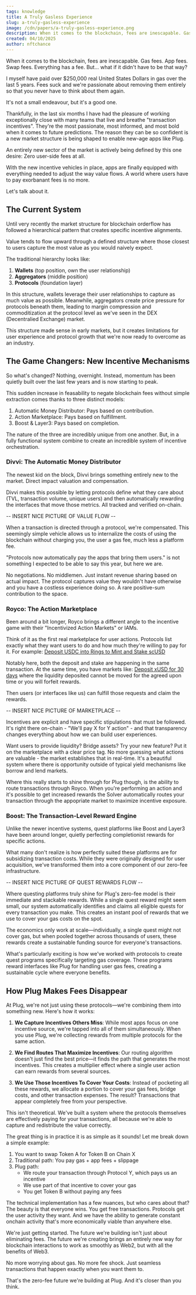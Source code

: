 ```yaml
---
tags: knowledge
title: A Truly Gasless Experience
slug: a-truly-gasless-experience
image: /cdn/papers/a-truly-gasless-experience.png
description: When it comes to the blockchain, fees are inescapable. Gas fees. App fees. Swap fees. Everything has a fee. But... what if it didn't have to be that way?
created: 04/10/2025
author: nftchance
---
```


When it comes to the blockchain, fees are inescapable. Gas fees. App fees. Swap fees. Everything has a fee. But... what if it didn't have to be that way?

I myself have paid over $250,000 real United States Dollars in gas over the last 5 years. Fees suck and we're passionate about removing them entirely so that you never have to think about them again.

It's not a small endeavour, but it's a good one.

Thankfully, in the last six months I have had the pleasure of working exceptionally close with many teams that live and breathe "transaction incentives". They're the most passionate, most informed, and most bold when it comes to future predictions. The reason they can be so confident is a new market structure is being shaped to enable new-age apps like Plug.

An entirely new sector of the market is actively being defined by this one desire: Zero user-side fees at all.

With the new incentive vehicles in place, apps are finally equipped with everything needed to adjust the way value flows. A world where users have to pay exorbanant fees is no more.

Let's talk about it.

## The Current System

Until very recently the market structure for blockchain orderflow has followed a hierarchical pattern that creates specific incentive alignments.

Value tends to flow upward through a defined structure where those closest to users capture the most value as you would naively expect.

The traditional hierarchy looks like:

1. **Wallets** (top position, own the user relationship)
2. **Aggregators** (middle position)
3. **Protocols** (foundation layer)

In this structure, wallets leverage their user relationships to capture as much value as possible. Meanwhile, aggregators create price pressure for protocols beneath them, leading to margin compression and commoditization at the protocol level as we've seen in the DEX (Decentralied Exchange) market.

This structure made sense in early markets, but it creates limitations for user experience and protocol growth that we're now ready to overcome as an industry.

## The Game Changers: New Incentive Mechanisms

So what's changed? Nothing, overnight. Instead, momentum has been quietly built over the last few years and is now starting to peak.

This sudden increase in feasability to negate blockchain fees without simple extraction comes thanks to three distinct models:

1. Automatic Money Distributor: Pays based on contribution.
2. Action Marketplace: Pays based on fulfillment.
3. Boost & Layer3: Pays based on completion.

The nature of the three are incredibly unique from one another. But, in a fully functional system combine to create an incredible system of incentive orchestration.

### Divvi: The Automatic Money Distributor

The newest kid on the block, Divvi brings something entirely new to the market. Direct impact valuation and compensation.

Divvi makes this possible by letting protocols define what they care about (TVL, transaction volume, unique users) and then automatically rewarding the interfaces that move those metrics. All tracked and verified on-chain.

-- INSERT NICE PICTURE OF VALUE FLOW --

When a transaction is directed through a protocol, we're compensated. This seemingly simple vehicle allows us to internalize the costs of using the blockchain without charging you, the user a gas fee, much less a platform fee.

"Protocols now automatically pay the apps that bring them users." is not something I expected to be able to say this year, but here we are.

No negotiations. No middlemen. Just instant revenue sharing based on actual impact. The protocol captures value they wouldn't have otherwise and you have a costless experience doing so. A rare positive-sum contribution to the space.

### Royco: The Action Marketplace

Been around a bit longer, Royco brings a different angle to the incentive game with their "Incentivized Action Markets" or IAMs.

Think of it as the first real marketplace for user actions. Protocols list exactly what they want users to do and how much they're willing to pay for it. For example: [Deposit USDC into Rings to Mint and Stake scUSD](https://app.royco.org/market/146/0/0x7d1f2a66eabf9142dd30d1355efcbfd4cfbefd2872d24ca9855641434816a525)

Notably here, both the deposit and stake are happening in the same transaction. At the same time, you have markets like: [Deposit xUSD for 30 days](https://app.royco.org/market/146/0/0xfcd798abefe4f9784e8f7ce3019c5e567e85687235ce0ce61c27271ba97d26cd) where the liquidity deposited cannot be moved for the agreed upon time or you will forfeit rewards.

Then users (or interfaces like us) can fulfill those requests and claim the rewards.

-- INSERT NICE PICTURE OF MARKETPLACE --

Incentives are explicit and have specific stipulations that must be followed. It's right there on-chain - "We'll pay X for Y action" - and that transparency changes everything about how we can build user experiences.

Want users to provide liquidity? Bridge assets? Try your new feature? Put it on the marketplace with a clear price tag. No more guessing what actions are valuable - the market establishes that in real-time. It's a beautiful system where there is opportunity outside of typical yield mechanisms like borrow and lend markets.

Where this really starts to shine through for Plug though, is the ability to route transactions through Royco. When you're performing an action and it's possible to get increased rewards the Solver automatically routes your transaction through the appopriate market to maximize incentive exposure.

### Boost: The Transaction-Level Reward Engine

Unlike the newer incentive systems, quest platforms like Boost and Layer3 have been around longer, quietly perfecting completionist rewards for specific actions.

What many don't realize is how perfectly suited these platforms are for subsidizing transaction costs. While they were originally designed for user acquisition, we've transformed them into a core component of our zero-fee infrastructure.

-- INSERT NICE PICTURE OF QUEST REWARDS FLOW --

Where questing platforms truly shine for Plug's zero-fee model is their immediate and stackable rewards. While a single quest reward might seem small, our system automatically identifies and claims all eligible quests for every transaction you make. This creates an instant pool of rewards that we use to cover your gas costs on the spot.

The economics only work at scale—individually, a single quest might not cover gas, but when pooled together across thousands of users, these rewards create a sustainable funding source for everyone's transactions.

What's particularly exciting is how we've worked with protocols to create quest programs specifically targeting gas coverage. These programs reward interfaces like Plug for handling user gas fees, creating a sustainable cycle where everyone benefits.

## How Plug Makes Fees Disappear

At Plug, we're not just using these protocols—we're combining them into something new. Here's how it works:

1. **We Capture Incentives Others Miss**: While most apps focus on one incentive source, we're tapped into all of them simultaneously. When you use Plug, we're collecting rewards from multiple protocols for the same action.

2. **We Find Routes That Maximize Incentives**: Our routing algorithm doesn't just find the best price—it finds the path that generates the most incentives. This creates a multiplier effect where a single user action can earn rewards from several sources.

3. **We Use Those Incentives To Cover Your Costs**: Instead of pocketing all these rewards, we allocate a portion to cover your gas fees, bridge costs, and other transaction expenses. The result? Transactions that appear completely free from your perspective.

This isn't theoretical. We've built a system where the protocols themselves are effectively paying for your transactions, all because we're able to capture and redistribute the value correctly.

The great thing is in practice it is as simple as it sounds! Let me break down a simple example:

1. You want to swap Token A for Token B on Chain X
2. Traditional path: You pay gas + app fees + slippage
3. Plug path:
   - We route your transaction through Protocol Y, which pays us an incentive
   - We use part of that incentive to cover your gas
   - You get Token B without paying any fees

The technical implementation has a few nuances, but who cares about that? The beauty is that everyone wins. You get free transactions. Protocols get the user activity they want. And we have the ability to generate constant onchain activity that's more economically viable than anywhere else.

We're just getting started. The future we're building isn't just about eliminating fees. The future we're creating brings an entirely new way for blockchain interactions to work as smoothly as Web2, but with all the benefits of Web3.

No more worrying about gas. No more fee shock. Just seamless transactions that happen exactly when you want them to.

That's the zero-fee future we're building at Plug. And it's closer than you think.
